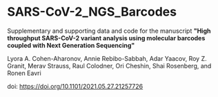 # SARS-CoV-2_NGS_Barcodes

Supplementary and supporting data and code for the manuscript <b>"High throughput SARS-CoV-2 variant analysis using molecular barcodes coupled with Next Generation Sequencing"</b>

Lyora A. Cohen-Aharonov, Annie Rebibo-Sabbah, Adar Yaacov, Roy Z. Granit, Merav Strauss, Raul Colodner, Ori Cheshin, Shai Rosenberg, and Ronen Eavri

doi: https://doi.org/10.1101/2021.05.27.21257726
